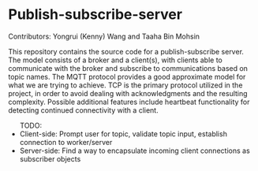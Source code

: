 # Publish-subscribe-server

Contributors: Yongrui (Kenny) Wang and Taaha Bin Mohsin

This repository contains the source code for a publish-subscribe server. The model consists of a broker and a client(s), with clients able to communicate with the broker and subscribe to communications based on topic names. The MQTT protocol provides a good approximate model for what we are trying to achieve. TCP is the primary protocol utilized in the project, in order to avoid dealing with acknowledgments and the resulting complexity. Possible additional features include heartbeat functionality for detecting continued connectivity with a client.

<ul>TODO:
<li>Client-side: Prompt user for topic, validate topic input, establish connection to worker/server</li>
<li>Server-side: Find a way to encapsulate incoming client connections as subscriber objects</li>
</ul>
